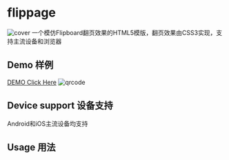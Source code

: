 # flippage
![cover](//nanwangjkl.github.io/flippage/cover.png)
一个模仿Flipboard翻页效果的HTML5模版，翻页效果由CSS3实现，支持主流设备和浏览器
## Demo 样例
[DEMO Click Here](https://nanwangjkl.github.io/flippage/index.html)
![qrcode](//nanwangjkl.github.io/flippage/qrcode.png)
## Device support 设备支持
Android和iOS主流设备均支持
## Usage 用法
